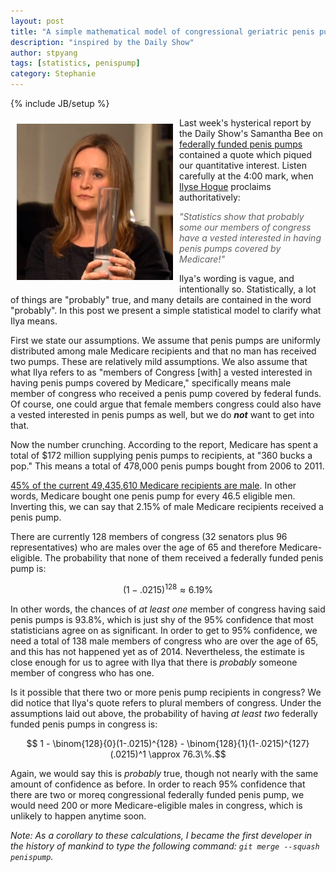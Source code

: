 ```yaml
---
layout: post
title: "A simple mathematical model of congressional geriatric penis pumps"
description: "inspired by the Daily Show"
author: stpyang
tags: [statistics, penispump]
category: Stephanie
---
```

{% include JB/setup %}

<meta property="og:image" content="/assets/images/samantha_bee_daily_show.png" />
<img style="float:left; width: 250px; padding:10px" src="/assets/images/samantha_bee_daily_show.png" alt="samantha bee is awesome"/>
 
Last week's hysterical report by the Daily Show's Samantha Bee on
[federally funded penis pumps](http://thedailyshow.cc.com/videos/pvhtvo/federally-funded-penis-pumps)
contained a quote which piqued our quantitative interest.  Listen
carefully at the 4:00 mark, when
[Ilyse Hogue](http://www.thenation.com/authors/ilyse-hogue) proclaims
authoritatively:

> *"Statistics show that probably some our members of congress have a
> vested interested in having penis pumps covered by Medicare!"*

Ilya's wording is vague, and intentionally so.  Statistically, a lot
of things are "probably" true, and many details are contained in the
word "probably".  In this post we present a simple statistical model
to clarify what Ilya means.

First we state our assumptions.  We assume that penis pumps are
uniformly distributed among male Medicare recipients and that no man
has received two pumps. These are relatively mild assumptions.  We
also assume that what Ilya refers to as "members of Congress [with] a
vested interested in having penis pumps covered by Medicare,"
specifically means male member of congress who received a penis pump
covered by federal funds.  Of course, one could argue that female
members congress could also have a vested interested in penis pumps as
well, but we do ***not*** want to get into that.

<!-- more -->
 
Now the number crunching. According to the report, Medicare has spent
a total of $172 million supplying penis pumps to recipients, at "360
bucks a pop."  This means a total of 478,000 penis pumps bought from
2006 to 2011.

[45% of the current 49,435,610 Medicare recipients are male](http://kff.org/medicare/state-indicator/medicare-beneficiaries-by-gender).
In other words, Medicare bought one penis pump for every 46.5
eligible men.  Inverting this, we can say that 2.15% of male
Medicare recipients received a penis pump.

There are currently 128 members of congress (32 senators plus 96
representatives) who are males over the age of 65 and therefore
Medicare-eligible.  The probability that none of them received a
federally funded penis pump is:

$$(1 - .0215)^{128} \approx 6.19\%$$

In other words, the chances of *at least one* member of congress
having said penis pumps is 93.8%, which is just shy of the 95%
confidence that most statisticians agree on as significant.  In order
to get to 95% confidence, we need a total of 138 male members of
congress who are over the age of 65, and this has not happened yet as
of 2014.  Nevertheless, the estimate is close enough for us to agree
with Ilya that there is *probably* someone member of congress who has
one.

Is it possible that there two or more penis pump recipients in
congress?  We did notice that Ilya's quote refers to plural members of
congress.  Under the assumptions laid out above, the probability of
having *at least two* federally funded penis pumps in congress is:

$$ 1 - \binom{128}{0}(1-.0215)^{128} - \binom{128}{1}(1-.0215)^{127}(.0215)^1 \approx 76.3\%.$$

Again, we would say this is *probably* true, though not nearly with
the same amount of confidence as before.  In order to reach 95%
confidence that there are two or moreq congressional federally funded
penis pump, we would need 200 or more Medicare-eligible males in
congress, which is unlikely to happen anytime soon.

*Note: As a corollary to these calculations, I became the first
developer in the history of mankind to type the following command:
`git merge --squash penispump`.*

